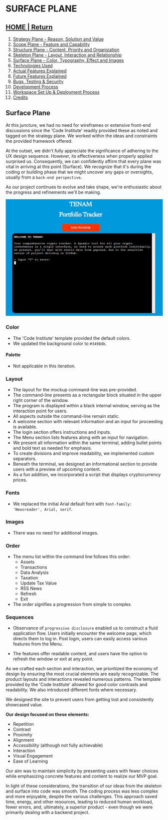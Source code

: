 # SURFACE PLANE

## [HOME | Return](https://github.com/plexoio/tenam/blob/main/README.md)

1. [Strategy Plane - Reason, Solution and Value](https://github.com/plexoio/tenam/blob/main/documentation/assets/readme/strategy.md)
2. [Scope Plane - Feature and Capability](https://github.com/plexoio/tenam/blob/main/documentation/assets/readme/scope.md)
3. [Structure Plane - Content, Priority and Organization](https://github.com/plexoio/tenam/blob/main/documentation/assets/readme/structure.md)
4. [Skeleton Plane - Layout, Interaction and Relationship](https://github.com/plexoio/tenam/blob/main/documentation/assets/readme/skeleton.md)
5. [Surface Plane - Color, Typography, Effect and Images](https://github.com/plexoio/tenam/blob/main/documentation/assets/readme/surface.md)
6. [Technologies Used](https://github.com/plexoio/tenam/blob/main/documentation/assets/readme/technologies.md)
7. [Actual Features Explained](https://github.com/plexoio/tenam/blob/main/documentation/assets/readme/actual_features.md)
8. [Future Features Explained](https://github.com/plexoio/tenam/blob/main/documentation/assets/readme/future_features.md)
9. [Bugs, Testing & Security](https://github.com/plexoio/tenam/blob/main/documentation/assets/readme/bugs_testing.md)
10. [Development Process](https://github.com/plexoio/tenam/blob/main/documentation/assets/readme/development.md)
11. [Workspace Set Up & Deployment Process](https://github.com/plexoio/tenam/blob/main/documentation/assets/readme/deployment.md)
12. [Credits](https://github.com/plexoio/tenam/blob/main/documentation/assets/readme/credits.md)

## Surface Plane

At this juncture, we had no need for wireframes or extensive front-end discussions since the 'Code Institute' readily provided these as noted and tagged on the strategy plane. We worked within the ideas and constraints the provided framework offered.

At the outset, we didn't fully appreciate the significance of adhering to the UX design sequence. However, its effectiveness when properly applied surprised us. Consequently, we can confidently affirm that every plane was vital in arriving at this point (Surface). We recognize that it's during the coding or building phase that we might uncover any gaps or oversights, usually from a `back-end perspective`.

As our project continues to evolve and take shape, we're enthusiastic about the progress and refinements we'll be making.

![Skeleton image](https://github.com/plexoio/tenam/blob/main/documentation/assets/img/skeleton.gif)

### Color

- The 'Code Institute' template provided the default colors.
- We updated the background color to `#3498db`.

#### Palette

- Not applicable in this iteration.

### Layout

- The layout for the mockup command-line was pre-provided.
- The command-line presents as a rectangular block situated in the upper right corner of the window.
- The program is displayed within a black internal window, serving as the interaction point for users.
- All aspects outside the command-line remain static.
- A welcome section with relevant information and an input for proceeding is available.
- The login section offers instructions and inputs.
- The Menu section lists features along with an input for navigation.
- We present all information within the same terminal, adding bullet points and bold text as needed for emphasis.
- To create divisions and improve readability, we implemented custom separators.
- Beneath the terminal, we designed an informational section to provide users with a preview of upcoming content.
- As a fun addition, we incorporated a script that displays cryptocurrency prices.

### Fonts

- We replaced the initial Arial default font with `font-family: 'Newsreader', Arial, serif`.

### Images

- There was no need for additional images.

### Order

- The menu list within the command line follows this order:
    - Assets
    - Transactions
    - Data Analysis
    - Taxation
    - Update Tax Value
    - RSS News
    - Refresh
    - Exit
- The order signifies a progression from simple to complex.

### Sequences

- Observance of `progressive disclosure` enabled us to construct a fluid application flow. Users initially encounter the welcome page, which directs them to log in. Post login, users can easily access various features from the Menu.

- The features offer readable content, and users have the option to refresh the window or exit at any point.

As we crafted each section and interaction, we prioritized the economy of design by ensuring the most crucial elements are easily recognizable. The product layouts and interactions revealed numerous patterns. The template provided by the 'Code Institute' allowed for good color contrasts and readability. We also introduced different fonts where necessary.

We designed the site to prevent users from getting lost and consistently showcased value.

**Our design focused on these elements:**

- Repetition
- Contrast
- Proximity
- Alignment
- Accessibility (although not fully achievable)
- Interaction
- Visual Engagement
- Ease of Learning

Our aim was to maintain simplicity by presenting users with fewer choices while emphasizing concrete features and content to realize our MVP goal.

In light of these considerations, the transition of our ideas from the skeleton and surface into code was smooth. The coding process was less complex and more enjoyable, despite the various challenges. This approach saved time, energy, and other resources, leading to reduced human workload, fewer errors, and, ultimately, a superior product - even though we were primarily dealing with a backend project.
